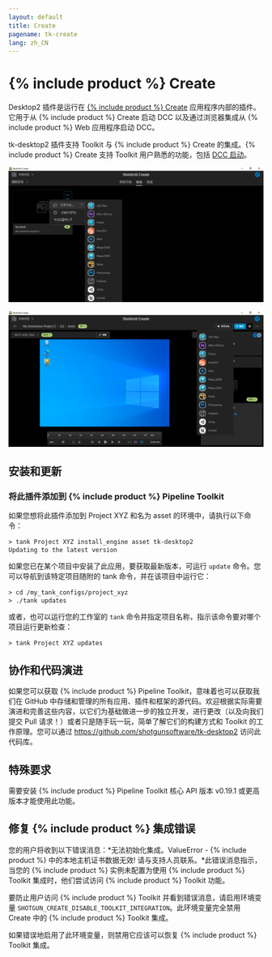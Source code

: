 ```yaml
---
layout: default
title: Create
pagename: tk-create
lang: zh_CN
---
```


# {% include product %} Create

Desktop2 插件是运行在 [{% include product %} Create](https://help.autodesk.com/view/SGSUB/CHS/?guid=SG_Supervisor_Artist_sa_create_sa_intro_create_html) 应用程序内部的插件。它用于从 {% include product %} Create 启动 DCC 以及通过浏览器集成从 {% include product %} Web 应用程序启动 DCC。

tk-desktop2 插件支持 Toolkit 与 {% include product %} Create 的集成。{% include product %} Create 支持 Toolkit 用户熟悉的功能，包括 [DCC 启动](https://help.autodesk.com/view/SGSUB/CHS/?guid=SG_Supervisor_Artist_sa_create_sa_create_artists_html#launching-your-creative-apps)。

![](../images/engines/create-dcc-01.png)

![](../images/engines/create-dcc-02.png)

## 安装和更新

### 将此插件添加到 {% include product %} Pipeline Toolkit

如果您想将此插件添加到 Project XYZ 和名为 asset 的环境中，请执行以下命令：

```
> tank Project XYZ install_engine asset tk-desktop2
Updating to the latest version
```

如果您已在某个项目中安装了此应用，要获取最新版本，可运行 `update` 命令。您可以导航到该特定项目随附的 tank 命令，并在该项目中运行它：

```
> cd /my_tank_configs/project_xyz
> ./tank updates
```

或者，也可以运行您的工作室的 `tank` 命令并指定项目名称，指示该命令要对哪个项目运行更新检查：

```
> tank Project XYZ updates
```

## 协作和代码演进
	
如果您可以获取 {% include product %} Pipeline Toolkit，意味着也可以获取我们在 GitHub 中存储和管理的所有应用、插件和框架的源代码。欢迎根据实际需要演进和完善这些内容，以它们为基础做进一步的独立开发，进行更改（以及向我们提交 Pull 请求！）或者只是随手玩一玩，简单了解它们的构建方式和 Toolkit 的工作原理。您可以通过 https://github.com/shotgunsoftware/tk-desktop2 访问此代码库。

## 特殊要求

需要安装 {% include product %} Pipeline Toolkit 核心 API 版本 v0.19.1 或更高版本才能使用此功能。

## 修复 {% include product %} 集成错误

您的用户将收到以下错误消息：*无法初始化集成。ValueError - {% include product %} 中的本地主机证书数据无效! 请与支持人员联系。*此错误消息指示，当您的 {% include product %} 实例未配置为使用 {% include product %} Toolkit 集成时，他们尝试访问 {% include product %} Toolkit 功能。 

要防止用户访问 {% include product %} Toolkit 并看到错误消息，请启用环境变量 `SHOTGUN_CREATE_DISABLE_TOOLKIT_INTEGRATION`。此环境变量完全禁用 Create 中的 {% include product %} Toolkit 集成。

如果错误地启用了此环境变量，则禁用它应该可以恢复 {% include product %} Toolkit 集成。
